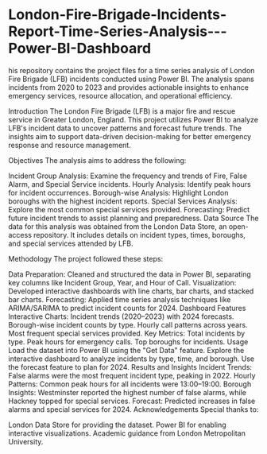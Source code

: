 # London-Fire-Brigade-Incidents-Report-Time-Series-Analysis---Power-BI-Dashboard

his repository contains the project files for a time series analysis of London Fire Brigade (LFB) incidents conducted using Power BI. The analysis spans incidents from 2020 to 2023 and provides actionable insights to enhance emergency services, resource allocation, and operational efficiency.

Introduction
The London Fire Brigade (LFB) is a major fire and rescue service in Greater London, England. This project utilizes Power BI to analyze LFB's incident data to uncover patterns and forecast future trends. The insights aim to support data-driven decision-making for better emergency response and resource management.

Objectives
The analysis aims to address the following:

Incident Group Analysis: Examine the frequency and trends of Fire, False Alarm, and Special Service incidents.
Hourly Analysis: Identify peak hours for incident occurrences.
Borough-wise Analysis: Highlight London boroughs with the highest incident reports.
Special Services Analysis: Explore the most common special services provided.
Forecasting: Predict future incident trends to assist planning and preparedness.
Data Source
The data for this analysis was obtained from the London Data Store, an open-access repository. It includes details on incident types, times, boroughs, and special services attended by LFB.

Methodology
The project followed these steps:

Data Preparation: Cleaned and structured the data in Power BI, separating key columns like Incident Group, Year, and Hour of Call.
Visualization: Developed interactive dashboards with line charts, bar charts, and stacked bar charts.
Forecasting: Applied time series analysis techniques like ARIMA/SARIMA to predict incident counts for 2024.
Dashboard Features
Interactive Charts:
Incident trends (2020–2023) with 2024 forecasts.
Borough-wise incident counts by type.
Hourly call patterns across years.
Most frequent special services provided.
Key Metrics:
Total incidents by type.
Peak hours for emergency calls.
Top boroughs for incidents.
Usage
Load the dataset into Power BI using the "Get Data" feature.
Explore the interactive dashboard to analyze incidents by type, time, and borough.
Use the forecast feature to plan for 2024.
Results and Insights
Incident Trends: False alarms were the most frequent incident type, peaking in 2022.
Hourly Patterns: Common peak hours for all incidents were 13:00–19:00.
Borough Insights: Westminster reported the highest number of false alarms, while Hackney topped for special services.
Forecast: Predicted increases in false alarms and special services for 2024.
Acknowledgements
Special thanks to:

London Data Store for providing the dataset.
Power BI for enabling interactive visualizations.
Academic guidance from London Metropolitan University.
